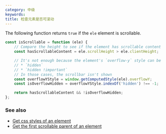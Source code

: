 ```yaml
---
category: 中级
keywords:
title: 检查元素是否可滚动
---
```


The following function returns `true` if the `ele` element is scrollable.

```js
const isScrollable = function (ele) {
    // Compare the height to see if the element has scrollable content
    const hasScrollableContent = ele.scrollHeight > ele.clientHeight;

    // It's not enough because the element's `overflow-y` style can be set as
    // * `hidden`
    // * `hidden !important`
    // In those cases, the scrollbar isn't shown
    const overflowYStyle = window.getComputedStyle(ele).overflowY;
    const isOverflowHidden = overflowYStyle.indexOf('hidden') !== -1;

    return hasScrollableContent && !isOverflowHidden;
};
```

### See also

-   [Get css styles of an element](/get-css-styles-of-an-element)
-   [Get the first scrollable parent of an element](/get-the-first-scrollable-parent-of-an-element)
